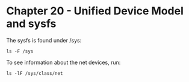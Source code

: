 
# Chapter 20 - Unified Device Model and sysfs


The sysfs is found under /sys:

```shell
ls -F /sys
```

To see information about the net devices, run:

```shell
ls -lF /sys/class/net
```


